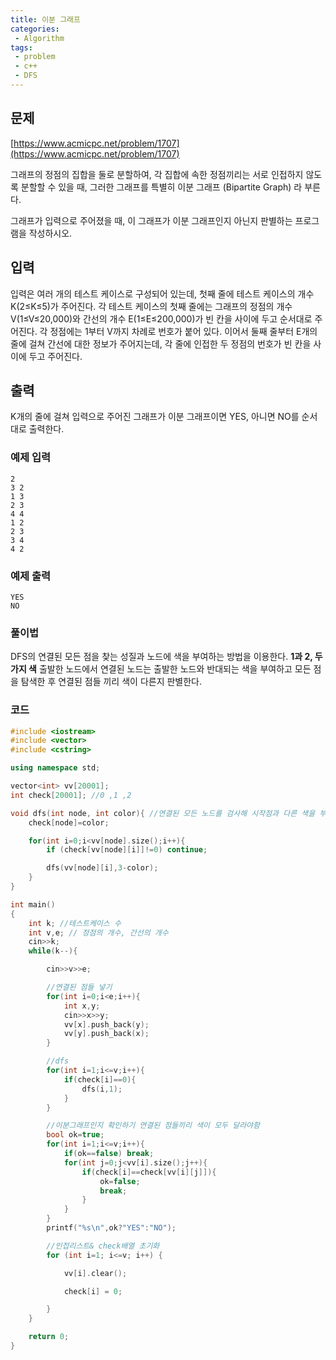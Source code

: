 ```yaml
---
title: 이분 그래프
categories:
 - Algorithm
tags:
 - problem
 - c++
 - DFS
---
```


## 문제

[https://www.acmicpc.net/problem/1707](https://www.acmicpc.net/problem/1707)

그래프의 정점의 집합을 둘로 분할하여, 각 집합에 속한 정점끼리는 서로 인접하지 않도록 분할할 수 있을 때, 그러한 그래프를 특별히 이분 그래프 (Bipartite Graph) 라 부른다.

그래프가 입력으로 주어졌을 때, 이 그래프가 이분 그래프인지 아닌지 판별하는 프로그램을 작성하시오.

## 입력

입력은 여러 개의 테스트 케이스로 구성되어 있는데, 첫째 줄에 테스트 케이스의 개수 K(2≤K≤5)가 주어진다. 각 테스트 케이스의 첫째 줄에는 그래프의 정점의 개수 V(1≤V≤20,000)와 간선의 개수 E(1≤E≤200,000)가 빈 칸을 사이에 두고 순서대로 주어진다. 각 정점에는 1부터 V까지 차례로 번호가 붙어 있다. 이어서 둘째 줄부터 E개의 줄에 걸쳐 간선에 대한 정보가 주어지는데, 각 줄에 인접한 두 정점의 번호가 빈 칸을 사이에 두고 주어진다.

## 출력

K개의 줄에 걸쳐 입력으로 주어진 그래프가 이분 그래프이면 YES, 아니면 NO를 순서대로 출력한다.

### 예제 입력

```
2
3 2
1 3
2 3
4 4
1 2
2 3
3 4
4 2
```
### 예제 출력
```
YES
NO
```

### 풀이법

DFS의 연결된 모든 점을 찾는 성질과
노드에 색을 부여하는 방법을 이용한다. **1과 2, 두가지 색**
출발한 노드에서 연결된 노드는 출발한 노드와 반대되는 색을 부여하고 모든 점을 탐색한 후 연결된 점들 끼리 색이 다른지 판별한다.

### 코드

```c++
#include <iostream>
#include <vector>
#include <cstring>

using namespace std;

vector<int> vv[20001];
int check[20001]; //0 ,1 ,2

void dfs(int node, int color){ //연결된 모든 노드를 검사해 시작점과 다른 색을 부여
    check[node]=color;

    for(int i=0;i<vv[node].size();i++){
        if (check[vv[node][i]]!=0) continue;

        dfs(vv[node][i],3-color);
    }
}

int main()
{
    int k; //테스트케이스 수
    int v,e; // 정점의 개수, 간선의 개수
    cin>>k;
    while(k--){

        cin>>v>>e;

        //연결된 점들 넣기
        for(int i=0;i<e;i++){
            int x,y;
            cin>>x>>y;
            vv[x].push_back(y);
            vv[y].push_back(x);
        }

        //dfs
        for(int i=1;i<=v;i++){
            if(check[i]==0){
                dfs(i,1);    
            }
        }

        //이분그래프인지 확인하기 연결된 점들끼리 색이 모두 달라야함
        bool ok=true;
        for(int i=1;i<=v;i++){
            if(ok==false) break;
            for(int j=0;j<vv[i].size();j++){
                if(check[i]==check[vv[i][j]]){
                    ok=false;
                    break;
                }
            }    
        }
        printf("%s\n",ok?"YES":"NO");

        //인접리스트& check배열 초기화
        for (int i=1; i<=v; i++) {

            vv[i].clear();

            check[i] = 0;

        }
    }

    return 0;
}
```
